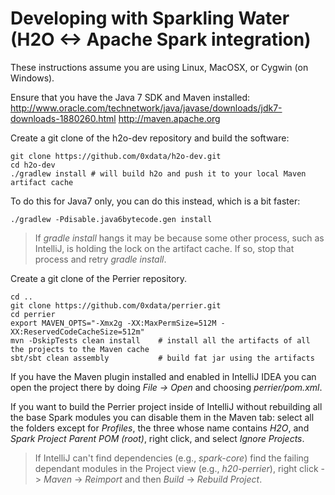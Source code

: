 # Developing with Sparkling Water (H2O <-> Apache Spark integration)

These instructions assume you are using Linux, MacOSX, or Cygwin (on Windows).

Ensure that you have the Java 7 SDK and Maven installed:
http://www.oracle.com/technetwork/java/javase/downloads/jdk7-downloads-1880260.html
http://maven.apache.org

Create a git clone of the h2o-dev repository and build the software:

    git clone https://github.com/0xdata/h2o-dev.git
    cd h2o-dev
    ./gradlew install # will build h2o and push it to your local Maven artifact cache
    
To do this for Java7 only, you can do this instead, which is a bit faster:

    ./gradlew -Pdisable.java6bytecode.gen install



>If *gradle install* hangs it may be because some other process, such as IntelliJ, is holding the lock on the artifact cache.  If so, stop that process and retry *gradle install*.

Create a git clone of the Perrier repository.

    cd ..
    git clone https://github.com/0xdata/perrier.git
    cd perrier
    export MAVEN_OPTS="-Xmx2g -XX:MaxPermSize=512M -XX:ReservedCodeCacheSize=512m"
    mvn -DskipTests clean install    # install all the artifacts of all the projects to the Maven cache
    sbt/sbt clean assembly           # build fat jar using the artifacts
    
If you have the Maven plugin installed and enabled in IntelliJ IDEA you can open the project there by doing *File ->  Open* and choosing *perrier/pom.xml*.

If you want to build the Perrier project inside of IntelliJ without rebuilding all the base Spark modules you can disable them in the Maven tab: select all the folders except for *Profiles*, the three whose name contains *H2O*, and *Spark Project Parent POM (root)*, right click, and select *Ignore Projects*.

>If IntelliJ can't find dependencies (e.g., *spark-core*) find the failing dependant modules in the Project view (e.g., *h20-perrier*), right click -> *Maven* -> *Reimport* and then *Build* -> *Rebuild Project*.

